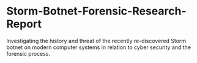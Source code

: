 # Storm-Botnet-Forensic-Research-Report
Investigating the history and threat of the recently re-discovered Storm botnet on modern computer systems in relation to cyber security and the forensic process.
